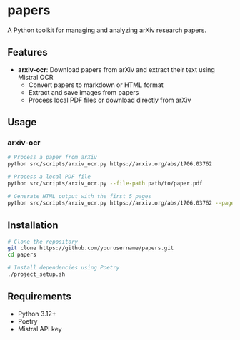 # papers

A Python toolkit for managing and analyzing arXiv research papers.

## Features

- **arxiv-ocr**: Download papers from arXiv and extract their text using Mistral OCR
  - Convert papers to markdown or HTML format
  - Extract and save images from papers
  - Process local PDF files or download directly from arXiv
  
## Usage

### arxiv-ocr

```bash
# Process a paper from arXiv
python src/scripts/arxiv_ocr.py https://arxiv.org/abs/1706.03762

# Process a local PDF file
python src/scripts/arxiv_ocr.py --file-path path/to/paper.pdf

# Generate HTML output with the first 5 pages
python src/scripts/arxiv_ocr.py https://arxiv.org/abs/1706.03762 --pages 5 --html
```

## Installation

```bash
# Clone the repository
git clone https://github.com/yourusername/papers.git
cd papers

# Install dependencies using Poetry
./project_setup.sh
```

## Requirements

- Python 3.12+
- Poetry
- Mistral API key
